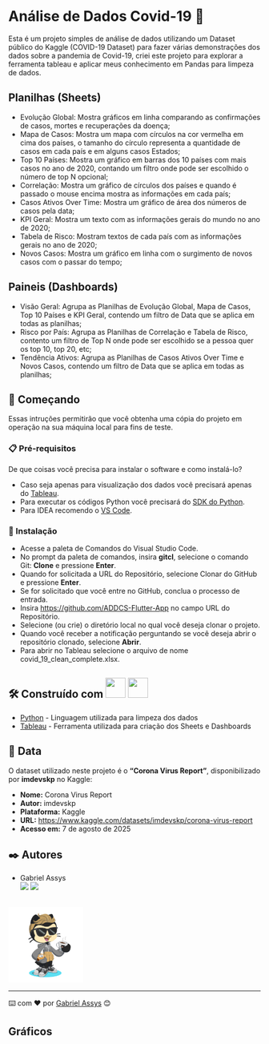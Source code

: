 # Análise de Dados Covid-19 🦠
Esta é um projeto simples de análise de dados utilizando um Dataset público do Kaggle (COVID-19 Dataset) para fazer várias demonstrações dos dados sobre a pandemia de Covid-19, criei este projeto para explorar a ferramenta tableau e aplicar meus conhecimento em Pandas para limpeza de dados.

## Planilhas (Sheets)
* Evolução Global: Mostra gráficos em linha comparando as confirmações de casos, mortes e recuperações da doença;
* Mapa de Casos: Mostra um mapa com círculos na cor vermelha em cima dos países, o tamanho do círculo representa a quantidade de casos em cada país e em alguns casos Estados;
* Top 10 Países: Mostra um gráfico em barras dos 10 países com mais casos no ano de 2020, contando um filtro onde pode ser escolhido o número de top N opcional;
* Correlação: Mostra um gráfico de círculos dos países e quando é passado o mouse encima mostra as informações em cada país;
* Casos Ativos Over Time: Mostra um gráfico de área dos números de casos pela data;
* KPI Geral: Mostra um texto com as informações gerais do mundo no ano de 2020;
* Tabela de Risco: Mostram textos de cada país com as informações gerais no ano de 2020;
* Novos Casos: Mostra um gráfico em linha com o surgimento de novos casos com o passar do tempo;

## Paineis (Dashboards)
* Visão Geral: Agrupa as Planilhas de Evolução Global, Mapa de Casos, Top 10 Países e KPI Geral, contendo um filtro de Data que se aplica em todas as planilhas;
* Risco por País: Agrupa as Planilhas de Correlação e Tabela de Risco, contento um filtro de Top N onde pode ser escolhido se a pessoa quer os top 10, top 20, etc;
* Tendência Ativos: Agrupa as Planilhas de Casos Ativos Over Time e Novos Casos, contendo um filtro de Data que se aplica em todas as planilhas;

## 🚀 Começando

Essas intruções permitirão que você obtenha uma cópia do projeto em operação na sua máquina local para fins de teste.

### 📋 Pré-requisitos

De que coisas você precisa para instalar o software e como instalá-lo?

* Caso seja apenas para visualização dos dados você precisará apenas do [Tableau](https://www.tableau.com/pt-br/products/desktop/download).
* Para executar os códigos Python você precisará do [SDK do Python](https://www.python.org/downloads/).
* Para IDEA recomendo o [VS Code](https://code.visualstudio.com/download).

### 🔧 Instalação

* Acesse a paleta de Comandos do Visual Studio Code.
* No prompt da paleta de comandos, insira <b>gitcl</b>, selecione o comando Git: <b>Clone</b> e pressione <b>Enter</b>.
* Quando for solicitada a URL do Repositório, selecione Clonar do GitHub e pressione <b>Enter</b>.
* Se for solicitado que você entre no GitHub, conclua o processo de entrada.
* Insira https://github.com/ADDCS-Flutter-App no campo URL do Repositório.
* Selecione (ou crie) o diretório local no qual você deseja clonar o projeto.
* Quando você receber a notificação perguntando se você deseja abrir o repositório clonado, selecione <b>Abrir</b>.
* Para abrir no Tableau selecione o arquivo de nome covid_19_clean_complete.xlsx.

## 🛠️ Construído com <img src="https://cdn.jsdelivr.net/gh/devicons/devicon/icons/python/python-original.svg" width="40" height="40"/> <img src="https://logos-world.net/wp-content/uploads/2021/10/Tableau-Symbol.png" width="40" height="40"/>

* [Python](https://www.python.org/) - Linguagem utilizada para limpeza dos dados
* [Tableau](https://www.tableau.com/) - Ferramenta utilizada para criação dos Sheets e Dashboards

## 🎲 Data

O dataset utilizado neste projeto é o **“Corona Virus Report”**, disponibilizado por **imdevskp** no Kaggle:

- **Nome:** Corona Virus Report  
- **Autor:** imdevskp  
- **Plataforma:** Kaggle  
- **URL:** https://www.kaggle.com/datasets/imdevskp/corona-virus-report  
- **Acesso em:** 7 de agosto de 2025

## ✒️ Autores

* Gabriel Assys <br>
[<img src="https://img.shields.io/badge/linkedin-%230077B5.svg?&style=for-the-badge&logo=linkedin&logoColor=white" />](https://www.linkedin.com/in/gabriel-assys/)
[<img src = "https://img.shields.io/badge/instagram-%23E4405F.svg?&style=for-the-badge&logo=instagram&logoColor=white">](https://www.instagram.com/gabriel_brachak/)
<br/>
<img src="https://github.com/GABRIEL-ASSYS/Octocat/blob/main/octocat-1674837986440.png" width="150" height="150"/>

---
⌨️ com ❤️ por [Gabriel Assys](https://github.com/GABRIEL-ASSYS) 😊

## Gráficos
